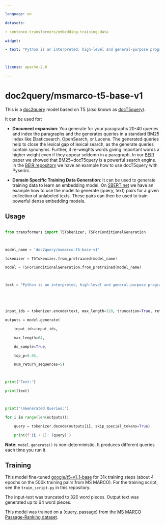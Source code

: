 ---
language: en
datasets:
- sentence-transformers/embedding-training-data
widget:
- text: "Python is an interpreted, high-level and general-purpose programming language. Python's design philosophy emphasizes code readability with its notable use of significant whitespace. Its language constructs and object-oriented approach aim to help programmers write clear, logical code for small and large-scale projects."

license: apache-2.0
---

# doc2query/msmarco-t5-base-v1

This is a [doc2query](https://arxiv.org/abs/1904.08375) model based on T5 (also known as [docT5query](https://cs.uwaterloo.ca/~jimmylin/publications/Nogueira_Lin_2019_docTTTTTquery-v2.pdf)).

It can be used for:
- **Document expansion**: You generate for your paragraphs 20-40 queries and index the paragraphs and the generates queries in a standard BM25 index like Elasticsearch, OpenSearch, or Lucene. The generated queries help to close the lexical gap of lexical search, as the generate queries contain synonyms. Further, it re-weights words giving important words a higher weight even if they appear seldomn in a paragraph. In our [BEIR](https://arxiv.org/abs/2104.08663) paper we showed that BM25+docT5query is a powerful search engine. In the [BEIR repository](https://github.com/UKPLab/beir) we have an example how to use docT5query with Pyserini.
- **Domain Specific Training Data Generation**: It can be used to generate training data to learn an embedding model. On [SBERT.net](https://www.sbert.net/examples/unsupervised_learning/query_generation/README.html) we have an example how to use the model to generate (query, text) pairs for a given collection of unlabeled texts. These pairs can then be used to train powerful dense embedding models.

## Usage
```python
from transformers import T5Tokenizer, T5ForConditionalGeneration

model_name = 'doc2query/msmarco-t5-base-v1'
tokenizer = T5Tokenizer.from_pretrained(model_name)
model = T5ForConditionalGeneration.from_pretrained(model_name)

text = "Python is an interpreted, high-level and general-purpose programming language. Python's design philosophy emphasizes code readability with its notable use of significant whitespace. Its language constructs and object-oriented approach aim to help programmers write clear, logical code for small and large-scale projects."


input_ids = tokenizer.encode(text, max_length=320, truncation=True, return_tensors='pt')
outputs = model.generate(
    input_ids=input_ids,
    max_length=64,
    do_sample=True,
    top_p=0.95,
    num_return_sequences=5)

print("Text:")
print(text)

print("\nGenerated Queries:")
for i in range(len(outputs)):
    query = tokenizer.decode(outputs[i], skip_special_tokens=True)
    print(f'{i + 1}: {query}')
```

**Note:** `model.generate()` is non-deterministic. It produces different queries each time you run it.

## Training
This model fine-tuned [google/t5-v1_1-base](https://huggingface.co/google/t5-v1_1-base) for 31k training steps (about 4 epochs on the 500k training pairs from MS MARCO). For the  training script, see the `train_script.py` in this repository.

The input-text was truncated to 320 word pieces. Output text was generated up to 64 word pieces. 

This model was trained on a (query, passage) from the [MS MARCO Passage-Ranking dataset](https://github.com/microsoft/MSMARCO-Passage-Ranking).



